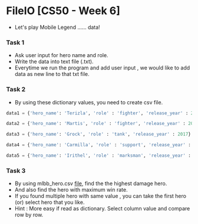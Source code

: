 # FileIO [CS50 - Week 6]

- Let's play Mobile Legend ...... data!

### Task 1
- Ask user input for hero name and role.
- Write the data into text file (.txt).
- Everytime we run the program and add user input , we would like to add data as new line to that txt file.

### Task 2
- By using these dictionary values, you need to create csv file.

```python
data1 = {'hero_name': 'Terizla', 'role' : 'fighter', 'release_year' : 2019}

data2 = {'hero_name': 'Martis', 'role' : 'fighter', 'release_year' : 2018}

data3 = {'hero_name': 'Grock', 'role' : 'tank', 'release_year' : 2017}

data4 = {'hero_name': 'Carmilla', 'role' : 'support', 'release_year' : 2020}

data5 = {'hero_name': 'Irithel', 'role' : 'marksman', 'release_year' : 2017}
```

### Task 3
- By using mlbb_hero.csv [file](./data/mlbb_hero.csv), find the the highest damage hero.
- And also find the hero with maximum win rate.
- If you found multiple hero with same value , you can take the first hero (or) select hero that you like.
- Hint : More easy if read as dictionary. Select column value and compare row by row.